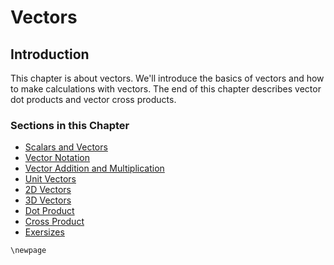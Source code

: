 # Vectors

## Introduction

This chapter is about vectors. We'll introduce the basics of vectors and how to make calculations with vectors. The end of this chapter describes vector dot products and vector cross products.

### Sections in this Chapter

 * [Scalars and Vectors](5.1-vectors-and-scalars.md)
 * [Vector Notation](#)
 * [Vector Addition and Multiplication](#)
 * [Unit Vectors](#)
 * [2D Vectors](#)
 * [3D Vectors](#)
 * [Dot Product](#)
 * [Cross Product](#)
 * [Exersizes](#)

```{raw} latex
\newpage
```
